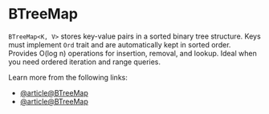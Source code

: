 # BTreeMap

`BTreeMap<K, V>` stores key-value pairs in a sorted binary tree structure. Keys must implement `Ord` trait and are automatically kept in sorted order. Provides O(log n) operations for insertion, removal, and lookup. Ideal when you need ordered iteration and range queries.

Learn more from the following links:

- [@article@BTreeMap](https://doc.rust-lang.org/std/collections/struct.BTreeMap.html)
- [@article@BTreeMap](https://cglab.ca/~abeinges/blah/rust-btree-case/)
